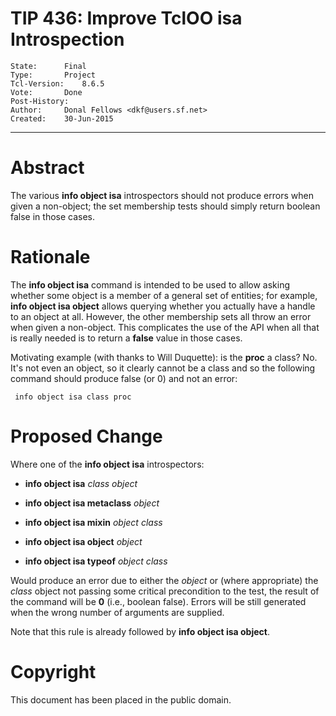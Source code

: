 # TIP 436: Improve TclOO isa Introspection
	State:		Final
	Type:		Project
	Tcl-Version:	8.6.5
	Vote:		Done
	Post-History:	
	Author:		Donal Fellows <dkf@users.sf.net>
	Created:	30-Jun-2015
-----

# Abstract

The various **info object isa** introspectors should not produce errors when
given a non-object; the set membership tests should simply return boolean
false in those cases.

# Rationale

The **info object isa** command is intended to be used to allow asking
whether some object is a member of a general set of entities; for example,
**info object isa object** allows querying whether you actually have a
handle to an object at all. However, the other membership sets all throw an
error when given a non-object. This complicates the use of the API when all
that is really needed is to return a **false** value in those cases.

Motivating example \(with thanks to Will Duquette\): is the **proc** a class?
No. It's not even an object, so it clearly cannot be a class and so the
following command should produce false \(or 0\) and not an error:

	 info object isa class proc

# Proposed Change

Where one of the **info object isa** introspectors:

 * **info object isa** _class object_

 * **info object isa metaclass** _object_

 * **info object isa mixin** _object class_

 * **info object isa object** _object_

 * **info object isa typeof** _object class_

Would produce an error due to either the _object_ or \(where appropriate\) the
_class_ object not passing some critical precondition to the test, the
result of the command will be **0** \(i.e., boolean false\). Errors will be
still generated when the wrong number of arguments are supplied.

Note that this rule is already followed by **info object isa object**.

# Copyright

This document has been placed in the public domain.

